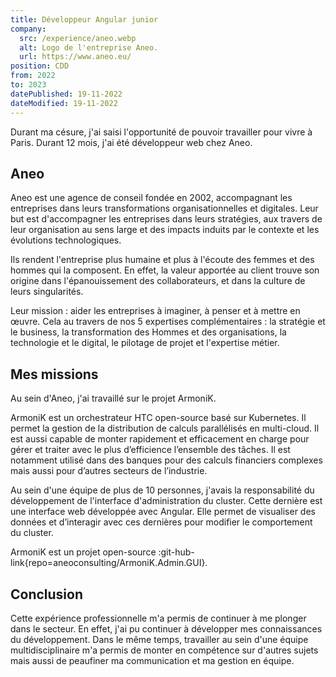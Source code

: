 ```yaml
---
title: Développeur Angular junior
company:
  src: /experience/aneo.webp
  alt: Logo de l'entreprise Aneo.
  url: https://www.aneo.eu/
position: CDD
from: 2022
to: 2023
datePublished: 19-11-2022
dateModified: 19-11-2022
---
```


Durant ma césure, j'ai saisi l'opportunité de pouvoir travailler pour vivre à Paris. Durant 12 mois, j'ai été développeur web chez Aneo.

<!-- more -->

## Aneo

Aneo est une agence de conseil fondée en 2002, accompagnant les entreprises dans leurs transformations organisationnelles et digitales. Leur but est d'accompagner les entreprises dans leurs stratégies, aux travers de leur organisation au sens large et des impacts induits par le contexte et les évolutions technologiques.

Ils rendent l'entreprise plus humaine et plus à l'écoute des femmes et des hommes qui la composent. En effet, la valeur apportée au client trouve son origine dans l'épanouissement des collaborateurs, et dans la culture de leurs singularités.

Leur mission : aider les entreprises à imaginer, à penser et à mettre en œuvre. Cela au travers de nos 5 expertises complémentaires : la stratégie et le business, la transformation des Hommes et des organisations, la technologie et le digital, le pilotage de projet et l'expertise métier.

## Mes missions

Au sein d'Aneo, j'ai travaillé sur le projet ArmoniK.

ArmoniK est un orchestrateur HTC open-source basé sur Kubernetes. Il permet la gestion de la distribution de calculs parallélisés en multi-cloud. Il est aussi capable de monter rapidement et efficacement en charge pour gérer et traiter avec le plus d’efficience l’ensemble des tâches. Il est notamment utilisé dans des banques pour des calculs financiers complexes mais aussi pour d’autres secteurs de l’industrie.

Au sein d'une équipe de plus de 10 personnes, j'avais la responsabilité du développement de l'interface d'administration du cluster. Cette dernière est une interface web développée avec Angular. Elle permet de visualiser des données et d’interagir avec ces dernières pour modifier le comportement du cluster.

ArmoniK est un projet open-source :git-hub-link{repo=aneoconsulting/ArmoniK.Admin.GUI}.

## Conclusion

Cette expérience professionnelle m'a permis de continuer à me plonger dans le secteur. En effet, j'ai pu continuer à développer mes connaissances du développement. Dans le même temps, travailler au sein d'une équipe multidisciplinaire m'a permis de monter en compétence sur d'autres sujets mais aussi de peaufiner ma communication et ma gestion en équipe.